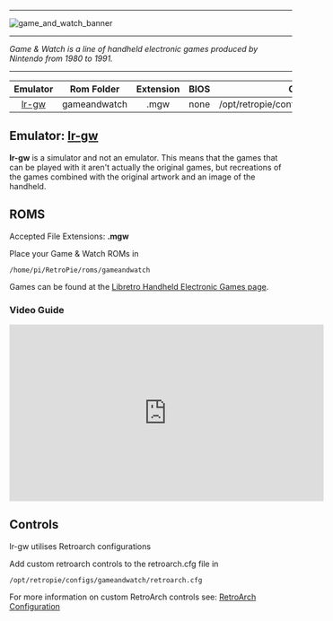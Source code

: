 ***

![game_and_watch_banner](https://cloud.githubusercontent.com/assets/10035308/13205492/9b6db396-d8a6-11e5-8a74-51b2a74a0f35.png)

***
_Game & Watch is a line of handheld electronic games produced by Nintendo from 1980 to 1991._

***

| Emulator | Rom Folder | Extension | BIOS |  Controller Config |
| :---: | :---: | :---: | :---: | :---: |
| [lr-gw](https://github.com/libretro/gw-libretro) | gameandwatch  | .mgw | none | /opt/retropie/configs/gameandwatch/retroarch.cfg |

## Emulator: [lr-gw](https://github.com/libretro/gw-libretro)

**lr-gw** is a simulator and not an emulator. This means that the games that can be played with it aren't actually the original games, but recreations of the games combined with the original artwork and an image of the handheld.

## ROMS
Accepted File Extensions: **.mgw**

Place your Game & Watch ROMs in
```
/home/pi/RetroPie/roms/gameandwatch
```

Games can be found at the [Libretro Handheld Electronic Games page](https://bot.libretro.com/assets/cores/Handheld%20Electronic%20Game/).

### Video Guide

<iframe width="560" height="315" src="https://www.youtube-nocookie.com/embed/DzbsfCC77IQ" title="RetroPie: Game and Watch emulation on a Raspberry Pi" frameborder="0" allow="accelerometer; autoplay; clipboard-write; encrypted-media; gyroscope; picture-in-picture; allowfullscreen"></iframe>

## Controls

lr-gw utilises Retroarch configurations

Add custom retroarch controls to the retroarch.cfg file in
```shell
/opt/retropie/configs/gameandwatch/retroarch.cfg
```
For more information on custom RetroArch controls see: [RetroArch Configuration](RetroArch-Configuration)
